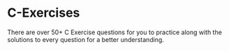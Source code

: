 # C-Exercises
There are over 50+ C Exercise questions for you to practice along with the solutions to every question for a better understanding.
